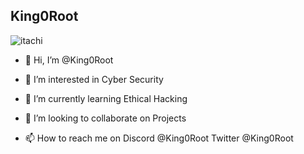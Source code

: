 ## King0Root

![itachi](https://user-images.githubusercontent.com/87468669/194644736-884ec6d0-1f6d-493a-97f6-63fd6f456694.gif)


- 👋 Hi, I’m @King0Root

- 👀 I’m interested in Cyber Security

- 🌱 I’m currently learning Ethical Hacking

- 💞️ I’m looking to collaborate on Projects

- 📫 How to reach me on Discord @King0Root Twitter @King0Root

